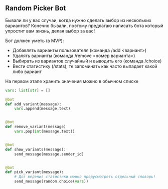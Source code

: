 ## Random Picker Bot

Бывали ли у вас случаи, когда нужно сделать выбор из нескольких вариантов?
Конечно бывали, поэтому предлагаю написать бота который упростит вам жизнь, делая выбор за вас!


Бот должен уметь (в MVP):

- Добавлять варианты пользователя (команда /add <вариант>)
- Удалять варианты (команда /remove <номер варианта>)
- Выбирать из вариантов случайный и выводить его (команда /choice)
- Вести статистику (/stats), те запоминать как часто выпадает какой либо вариант

На первом этапе хранить значения можно в обычном списке

```python
vars: list[str] = []

@bot
def add_variant(message):
    vars.append(message.text)


@bot
def remove_variant(message)
    vars.pop(int(message.text))


@bot
def show_variants(message):
    send_message(message.sender_id)


@bot
def pick_variant(message):
    # Для ведения статистики можно предусмотреть отдельный словарь!
    send_message(random.choice(vars))
```

